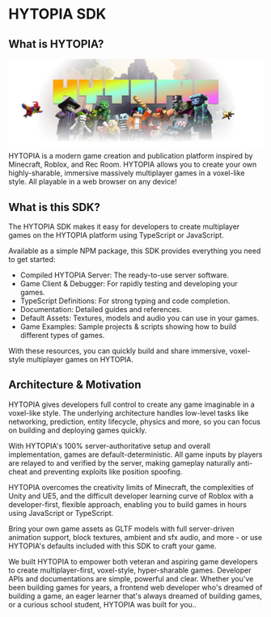 # HYTOPIA SDK

## What is HYTOPIA?

![HYTOPIA Banner](./docs/assets/banner.png)
HYTOPIA is a modern game creation and publication platform inspired by Minecraft, Roblox, and Rec Room. HYTOPIA allows you to create your own highly-sharable, immersive massively multiplayer games in a voxel-like style. All playable in a web browser on any device!

## What is this SDK?

The HYTOPIA SDK makes it easy for developers to create multiplayer games on the HYTOPIA platform using TypeScript or JavaScript. 

Available as a simple NPM package, this SDK provides everything you need to get started:

- Compiled HYTOPIA Server: The ready-to-use server software.
- Game Client & Debugger: For rapidly testing and developing your games.
- TypeScript Definitions: For strong typing and code completion.
- Documentation: Detailed guides and references.
- Default Assets: Textures, models and audio you can use in your games.
- Game Examples: Sample projects & scripts showing how to build different types of games.

With these resources, you can quickly build and share immersive, voxel-style multiplayer games on HYTOPIA.

## Architecture & Motivation

HYTOPIA gives developers full control to create any game imaginable in a voxel-like style. The underlying architecture handles low-level tasks like networking, prediction, entity lifecycle, physics and more, so you can focus on building and deploying games quickly.

With HYTOPIA's 100% server-authoritative setup and overall implementation, games are default-deterministic. All game inputs by players are relayed to and verified by the server, making gameplay naturally anti-cheat and preventing exploits like position spoofing.

HYTOPIA overcomes the creativity limits of Minecraft, the complexities of Unity and UE5, and the difficult developer learning curve of Roblox with a developer-first, flexible approach, enabling you to build games in hours using JavaScript or TypeScript.

Bring your own game assets as GLTF models with full server-driven animation support, block textures, ambient and sfx audio, and more - or use HYTOPIA's defaults included with this SDK to craft your game.

We built HYTOPIA to empower both veteran and aspiring game developers to create multiplayer-first, voxel-style, hyper-sharable games. Developer APIs and documentations are simple, powerful and clear. Whether you've been building games for years, a frontend web developer who's dreamed of building a game, an eager learner that's always dreamed of building games, or a curious school student, HYTOPIA was built for you..